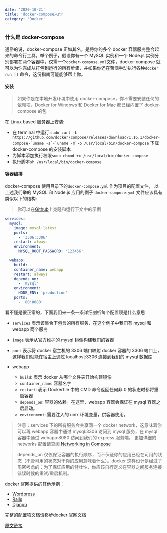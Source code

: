 ```yaml
---
date: '2020-10-21'
title: 'docker-compose入门'
category: 'Docker'
---
```


### 什么是 docker-compose

通俗的说，docker-compose 正如其名，是将你的多个 docker 容器服务整合起来的命令行工具。举个例子，假设你有一个 MySQL 实例和一个 Node.js 实例分别部署在两个容器中，仅需一个`docker-compose.yml`文件，docker-compose 就可以为你完成从打包到运行的所有步骤，并如果你还在苦恼手动执行各种`docker run []` 命令，这份指南可能能够帮上你。

#### 安装

> 如果你是在本地开发环境中使用 docker-compose，你不需要安装任何的依赖项，Docker for Windows 和 Docker for Mac 都已经内置了 docker-compose 的包

在 Linux based 服务器上安装:

- 在 terminal 中运行
  `` sudo curl -L https://github.com/docker/compose/releases/download/1.16.1/docker-compose-`uname -s`-`uname -m`-o /usr/local/bin/docker-compose `` 下载 docker-compose 的安装脚本
- 为脚本添加执行权限`sudo chmod +x /usr/local/bin/docker-compose`
- 执行脚本`sh /usr/local/bin/docker-compose`

#### 容器编排

docker-compose 使用目录下的`docker-compose.yml` 作为项目的配置文件， 以上述我们举的 MySQL 和 Node.js 应用的例子
`docker-compose.yml` 文件应该具有类似以下的结构:

> 你可以在[Github](https://github.com/serializedowen/docker-compose-tutorial)上克隆和运行下文中的示例

```yml
services:
  mysql:
    image: mysql:latest
    ports:
      - '3306:3306'
    restart: always
    environment:
      MYSQL_ROOT_PASSWORD: '123456'

  webapp:
    build: .
    container_name: webapp
    restart: always
    depends_on:
      - 'mysql'
    environment:
      NODE_ENV: 'production'
    ports:
      - '80:8080'
```

看不懂是很正常的，下面我们来一条一条详细剖析每个配置项是什么意思

- `services` 表示该集合下包含的所有服务，在这个例子中我们有 mysql 和 webapp 两个服务
- `image` 表示从官方维护的 mysql 镜像构建我们的容器
- `port` 表示将 docker 宿主机的 3306 端口映射 docker 容器的 3306 端口上，这样我们就能在宿主上通过 localhost:3306 连接到我们的 mysql 数据库

- webapp
  - `build`: 表示 docker 从哪个文件夹开始构建镜像
  - `container_name`: 容器名字
  - `restart`: 表示 Dockerfile 中的 CMD 命令返回任何非 0 的状态时都将重启容器
  - `depends_on`: 容器的依赖。在这里，webapp 容器会保证在 mysql 容器之后启动。
  - `environment`: 需要注入的 unix 环境变量，供容器使用。

> 注意：services 下的所有服务会共享同一个 docker network，这意味着你可以再 webapp 容器中通过 mysql:3306 访问到 mysql 服务，在 mysql 容器中通过 webapp:8080 访问到我们的 express 服务端， 更加详细的 networks 配置请查阅 [Networking in Compose](https://docs.docker.com/compose/networking/)

> depends_on 仅仅保证容器的执行顺序，而不保证你的应用已经在可用的状态（不管可用的状态对于你的应用意味着什么）。docker 这样设计是经过了周密考虑的：为了保证应用的健壮性，你应该自行定义在容器之间服务连接错误时候的重试/重启机制。

docker 官网提供的其他示例：

- [Wordpress](https://docs.docker.com/compose/wordpress/)
- [Rails](https://docs.docker.com/compose/rails/)
- [Django](https://docs.docker.com/compose/django/)

完整的配置项文档请移步[docker 官网文档](https://docs.docker.com/compose/compose-file)

[原文链接](serializedowen.com/docker-compose入门)

